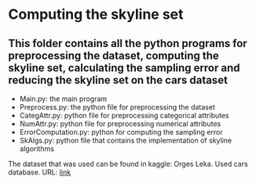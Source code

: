 # Computing the skyline set 
## This folder contains all the python programs for preprocessing the dataset, computing the skyline set, calculating the sampling error and reducing the skyline set on the cars dataset

* Main.py: the main program
* Preprocess.py: the python file for preprocessing the dataset
* CategAttr.py:  python file for preprocessing categorical attributes
* NumAttr.py: python file for preprocessing numerical attributes
* ErrorComputation.py: python for computing the sampling error 
* SkAlgs.py: python file that contains the implementation of skyline algorithms

The dataset that was used can be found in kaggle:
Orges Leka. Used cars database. URL: [link](https://www.kaggle.com/orgesleka/used-cars-database/version/1) 
